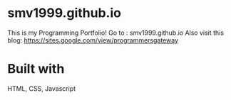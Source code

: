 # smv1999.github.io
This is my Programming Portfolio!
Go to : 
smv1999.github.io
Also visit this blog: 
https://sites.google.com/view/programmersgateway

# Built with
HTML,
CSS,
Javascript


